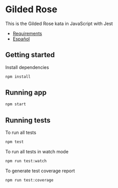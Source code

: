 # Gilded Rose

This is the Gilded Rose kata in JavaScript with Jest

- [Requirements](requirements.md)
- [Español](GildedRoseRequirements_es.md)

## Getting started

Install dependencies

```sh
npm install
```

## Running app

```sh
npm start
```

## Running tests

To run all tests

```sh
npm test
```

To run all tests in watch mode

```sh
npm run test:watch
```

To generate test coverage report

```sh
npm run test:coverage
```
